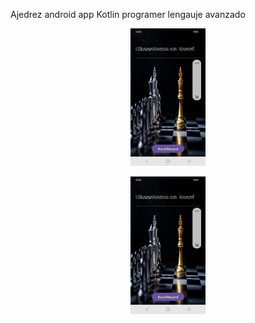 Ajedrez android app Kotlin programer lengauje avanzado <br>
<p align="center"><img width="120"  height="220" src="https://github.com/joatro/ajedrez/blob/0cf025390134a4d3dc1bbec210df5f3d71c14069/Screenshot_20240806_183454_Ajedrez.jpg"></p>
<p align="center"><img width="120"  height="220" src="https://github.com/joatro/ajedrez/blob/0cf025390134a4d3dc1bbec210df5f3d71c14069/Screenshot_20240806_183454_Ajedrez.jpg"></p>
